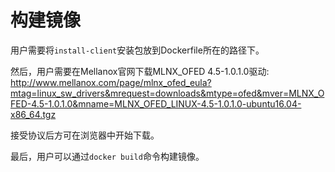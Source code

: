 # 构建镜像
用户需要将`install-client`安装包放到Dockerfile所在的路径下。

然后，用户需要在Mellanox官网下载MLNX_OFED 4.5-1.0.1.0驱动:
http://www.mellanox.com/page/mlnx_ofed_eula?mtag=linux_sw_drivers&mrequest=downloads&mtype=ofed&mver=MLNX_OFED-4.5-1.0.1.0&mname=MLNX_OFED_LINUX-4.5-1.0.1.0-ubuntu16.04-x86_64.tgz

接受协议后方可在浏览器中开始下载。

最后，用户可以通过`docker build`命令构建镜像。